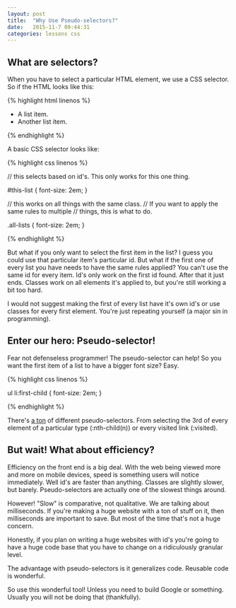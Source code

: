 ```yaml
---
layout: post
title:  "Why Use Pseudo-selectors?"
date:   2015-11-7 09:44:31
categories: lessons css
---
```


## What are selectors?

When you have to select a particular HTML element, we use a CSS selector.
So if the HTML looks like this:

{% highlight html linenos %}

<div id="this-list" class="all-lists">
  <ul>
    <li id='first-item'>
      A list item.
    </li>
    <li>
      Another list item.
    </li>
  </ul>
</div>

{% endhighlight %}

A basic CSS selector looks like:

{% highlight css linenos %}

// this selects based on id's. This only works for this one thing.

#this-list {
  font-size: 2em;
}

// this works on all things with the same class.
// If you want to apply the same rules to multiple
// things, this is what to do.

.all-lists {
  font-size: 2em;
}

{% endhighlight %}

But what if you only want to select the first item in the list? I guess you could use that particular item's particular id. But what if the first one of every list you have needs to have the same rules applied? You can't use the same id for every item. Id's only work on the first id found. After that it just ends. Classes work on all elements it's applied to, but you're still working a bit too hard.

I would not suggest making the first of every list have it's own id's or use classes for every first element. You're just repeating yourself (a major sin in programming).

## Enter our hero: Pseudo-selector!

Fear not defenseless programmer! The pseudo-selector can help! So you want the first item of a list to have a bigger font size? Easy.

{% highlight css linenos %}

ul li:first-child {
  font-size: 2em;
}

{% endhighlight %}

There's [a ton](http://www.w3schools.com/css/css_pseudo_classes.asp) of different
pseudo-selectors. From selecting the 3rd of every element of a particular type (:nth-child(n)) or every visited link (:visited).

## But wait! What about efficiency?
Efficiency on the front end is a big deal. With the web being viewed more and more on mobile devices, speed is something users will notice immediately. Well id's are faster than anything. Classes are slightly slower, but barely. Pseudo-selectors are actually one of the slowest things around.

However! "Slow" is comparative, not qualitative. We are talking about milliseconds. If you're making a huge website with a ton of stuff on it, then milliseconds are important to save. But most of the time that's not a huge concern.

Honestly, if you plan on writing a huge websites with id's you're going to have a huge code base that you have to change on a ridiculously granular level.

The advantage with pseudo-selectors is it generalizes code. Reusable code is wonderful.

So use this wonderful tool! Unless you need to build Google or something. Usually you will not be doing that (thankfully).
